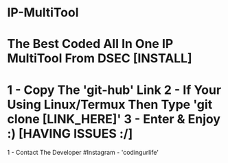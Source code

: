 # IP-MultiTool
The Best Coded All In One IP MultiTool From DSEC
[INSTALL]
=========
1 - Copy The 'git-hub' Link
2 - If Your Using Linux/Termux Then Type 'git clone [LINK_HERE]'
3 - Enter & Enjoy :)
[HAVING ISSUES :/]
==================
1 - Contact The Developer
#Instagram - 'codingurlife'

